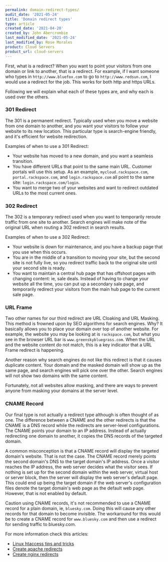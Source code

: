 ```yaml
---
permalink: domain-redirect-types/
audit_date: '2021-05-24'
title: 'Domain redirect types'
type: article
created_date: '2021-04-20'
created_by: John Abercrombie
last_modified_date: '2021-05-24'
last_modified_by: Rose Morales
product: Cloud Servers
product_url: cloud-servers
---
```


First, what is a redirect? When you want to point your visitors from one domain
or link to another, that is a redirect. For example, if I want someone who types
in `http://www.bluefox.com` to go to `http://www.redsun.com`, I would use a
redirect for the job. This works for both http and https URLs.

Following we will explain what each of these types are, and why each is used
over the others.

### 301 Redirect

The 301 is a permanent redirect. Typically used when you move a website from one
domain to another, and you want your visitors to follow your website to its new
location. This particular type is search-engine friendly, and it's efficient for
website redirection.

Examples of when to use a 301 Redirect:

- Your website has moved to a new domain, and you want a seamless transition.
- You have different URLs that point to the same main URL. Customer portals will
  use this setup. As an example, `mycloud.rackspace.com`,
  `portal.rackspace.com`, and `login.rackspace.com` all point to the same site:
  `login.rackspace.com/login`.
- You want to merge two of your websites and want to redirect outdated URLs to
  the most current ones.

### 302 Redirect

The 302 is a temporary redirect used when you want to temporarily reroute
traffic from one site to another. Search engines will make note of the original
URL when routing a 302 redirect in search results.

Examples of when to use a 302 Redirect:

- Your website is down for maintenance, and you have a backup page that you use
  when this occurs.
- You are in the middle of a transition to moving your site, but the second site
  is not fully live, so you redirect traffic back to the original site until
  your second site is ready.
- You want to maintain a central hub page that has offshoot pages with changing
  content: ie, sale deals. Instead of having to change your website all the
  time, you can put up a secondary sale page, and temporarily redirect your
  visitors from the main hub page to the current sale page.

### URL Frame

Two other names for our third redirect are URL Cloaking and URL Masking. This
method is frowned upon by SEO algorithms for search engines. Why? It basically
allows you to place your domain over top of another website. For example, the
website you may be looking at is `rackspace.com`, but what you see in the
browser URL bar is `www.greenskybluegrass.com`. When the URL and the website
content do not match, this is a key indicator that a URL Frame redirect is
happening.

Another reason why search engines do not like this redirect is that it causes
duplicate content. Your domain and the masked domain will show up as the same
page, and search engines will pick one over the other. Search engines will not
show two domains with the same content.

Fortunately, not all websites allow masking, and there are ways to prevent
anyone from masking your domains at the server level.

### CNAME Record

Our final type is not actually a redirect type although is often thought of as
one. The difference between a CNAME and the other redirects is that the CNAME is
a DNS record while the redirects are server-level configurations. The CNAME
points your domain to an IP address. Instead of actually redirecting one domain
to another, it copies the DNS records of the targeted domain.

A common misconception is that a CNAME record will display the targeted domain's
website. That is not the case. The CNAME record merely points the second
domain's DNS to the target domain's IP address. Once a visitor reaches the IP
address, the web server decides what the visitor sees. If nothing is set up for
the second domain within the web server, virtual host or server block, then the
server will display the web server's default page. This could end up being the
target domain if the web server's configuration files denote the target domain's
web page as the default web page. However, that is not enabled by default.

Caution using CNAME records, it's not recommended to use a CNAME record for a
plain domain, ie, `bluesky.com`. Doing this will cause any other records for
that domain to become invisible. The workaround for this would be to create a
CNAME record for `www.bluesky.com` and then use a redirect for sending traffic
to bluesky.com.

For more information check this articles:

- [Linux htaccess tips and tricks](/support/how-to/linux-htaccess-tips-and-tricks/)
- [Create apache redirects](/support/how-to/creating-apache-redirects)
- [Create nginx redirects](/support/how-to/create-redirects-in-nginx)
